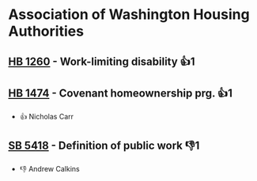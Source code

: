 # Association of Washington Housing Authorities

## [HB 1260](/bill/2023-24/hb/1260/) - Work-limiting disability 👍1  

## [HB 1474](/bill/2023-24/hb/1474/) - Covenant homeownership prg. 👍1  
* 👍 Nicholas Carr

## [SB 5418](/bill/2023-24/sb/5418/) - Definition of public work  👎1 
* 👎 Andrew Calkins